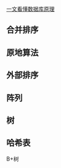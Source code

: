 [一文看懂数据库原理](https://blog.csdn.net/liguangxianbin/article/details/80400682)

## 合并排序

## 原地算法

## 外部排序


## 阵列

## 树

## 哈希表

B+树